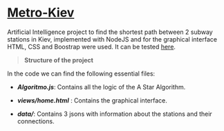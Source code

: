 # [Metro-Kiev](https://metro-kyiv.herokuapp.com/)

Artificial Intelligence project to find the shortest path between 2 subway stations in Kiev, implemented with NodeJS and for the graphical interface HTML, CSS and Boostrap were used. It can be tested [here](https://metro-kyiv.herokuapp.com/).
>**Structure of the project**


In the code we can find the following essential files:


- ***Algoritmo.js***: Contains all the logic of the A Star Algorithm.


- ***views/home.html*** : Contains the graphical interface.


- ***data/***: Contains 3 jsons with information about the stations and their connections.




